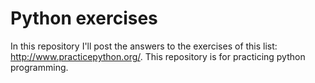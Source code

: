 # Python exercises
In this repository I'll post the answers to the exercises of this list: http://www.practicepython.org/. This repository is for practicing python programming. 
